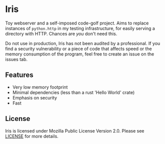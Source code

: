 # Iris

Toy webserver and a self-imposed code-golf project. Aims to replace instances of
`python.http` in my testing infrastructure, for easily serving a directory with
HTTP. Chances are _you_ don't need this.

Do not use in production, Iris has not been audited by a professional. If you
find a security vulnerability or a piece of code that affects speed or the
memory consumption of the program, feel free to create an issue on the issues
tab.

## Features

- Very low memory footprint
- Minimal dependencies (less than a rust 'Hello World' crate)
- Emphasis on security
- Fast

## License

Iris is licensed under Mozilla Public License Version 2.0. Please see
[LICENSE](./LICENSE) for more details.
